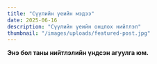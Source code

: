 ```yaml
---
title: "Сүүлийн үеийн мэдээ"
date: 2025-06-16
description: "Сүүлийн үеийн онцлох нийтлэл"
thumbnail: "/images/uploads/featured-post.jpg"
---
```


**Энэ бол таны нийтлэлийн үндсэн агуулга юм.**
